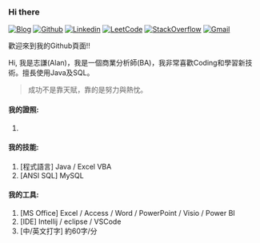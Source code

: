 ### Hi there

[![Blog](https://img.shields.io/badge/-Blog-blueviolet?style=flat&logo=WordPress&logoColor=white)](https://twcch.github.io/)
[![Github](https://img.shields.io/badge/-Github-000?style=flat&logo=Github&logoColor=white)](https://github.com/twcch)
[![Linkedin](https://img.shields.io/badge/-LinkedIn-blue?style=flat&logo=Linkedin&logoColor=white)](https://www.linkedin.com/in/twcch/)
[![LeetCode](https://img.shields.io/badge/-LeetCode-yellow?style=flat&logo=LeetCode&logoColor=white)](https://leetcode.com/twcch1218/)
[![StackOverflow](https://img.shields.io/badge/-StackOverflow-orange?style=flat&logo=StackOverflow&logoColor=white)](https://stackoverflow.com/users/20167143/twcch1218)
[![Gmail](https://img.shields.io/badge/-Gmail-c14438?style=flat&logo=Gmail&logoColor=white)](mailto:twcch1218@gmail.com)

歡迎來到我的Github頁面!!

Hi, 我是志謙(Alan)，我是一個商業分析師(BA)，我非常喜歡Coding和學習新技術。擅長使用Java及SQL。

 > 成功不是靠天賦，靠的是努力與熱忱。

#### 我的證照:

1.

#### 我的技能:

1. [程式語言] Java / Excel VBA
2. [ANSI SQL] MySQL

#### 我的工具:

1. [MS Office] Excel / Access / Word / PowerPoint / Visio / Power BI
2. [IDE] Intellij / eclipse / VSCode
3. [中/英文打字] 約60字/分

